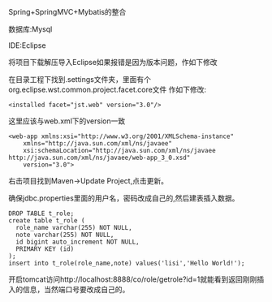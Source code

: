 Spring+SpringMVC+Mybatis的整合

数据库:Mysql

IDE:Eclipse

将项目下载解压导入Eclipse如果报错是因为版本问题，作如下修改

在目录工程下找到.settings文件夹，里面有个org.eclipse.wst.common.project.facet.core文件
作如下修改:
```
<installed facet="jst.web" version="3.0"/>
```
这里应该与web.xml下的version一致
```
<web-app xmlns:xsi="http://www.w3.org/2001/XMLSchema-instance"
	xmlns="http://java.sun.com/xml/ns/javaee"
	xsi:schemaLocation="http://java.sun.com/xml/ns/javaee http://java.sun.com/xml/ns/javaee/web-app_3_0.xsd"
	version="3.0">
```
右击项目找到Maven->Update Project,点击更新。

确保jdbc.properties里面的用户名，密码改成自己的,然后建表插入数据。

```
DROP TABLE t_role;
create table t_role (
  role_name varchar(255) NOT NULL,
  note varchar(255) NOT NULL,
  id bigint auto_increment NOT NULL,
  PRIMARY KEY (id)
);
insert into t_role(role_name,note) values('lisi','Hello World!');
```

开启tomcat访问http://localhost:8888/co/role/getrole?id=1就能看到返回刚刚插入的信息，当然端口号要改成自己的。
